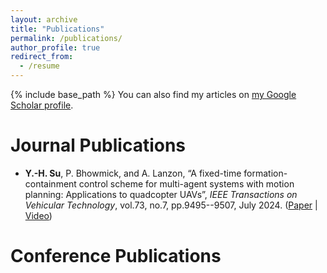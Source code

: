 ```yaml
---
layout: archive
title: "Publications"
permalink: /publications/
author_profile: true
redirect_from:
  - /resume
---
```


{% include base_path %}
You can also find my articles on [my Google Scholar profile]("https://scholar.google.com/citations?user=Vu5t0IQAAAAJ&hl=en").

Journal Publications
======
* **Y.-H. Su**, P. Bhowmick, and A. Lanzon, “A fixed-time formation-containment control scheme for multi-agent systems with motion planning: Applications to quadcopter UAVs”, *IEEE Transactions on Vehicular Technology*, vol.73, no.7, pp.9495--9507, July 2024. ([Paper]("https://ieeexplore.ieee.org/document/10480629") | [Video]("https://youtu.be/Fv1j05rhDoI"))



Conference Publications
======
